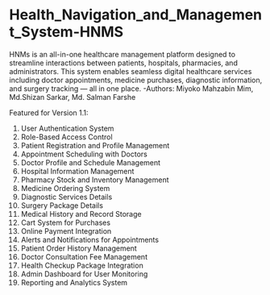# Health_Navigation_and_Management_System-HNMS
HNMs is an all-in-one healthcare management platform designed to streamline interactions between patients, hospitals, pharmacies, and administrators. This system enables seamless digital healthcare services including doctor appointments, medicine purchases, diagnostic information, and surgery tracking — all in one place.
-Authors: Miyoko Mahzabin Mim, Md.Shizan Sarkar, Md. Salman Farshe

Featured for Version 1.1:
1. User Authentication System
2. Role-Based Access Control
3. Patient Registration and Profile Management
4. Appointment Scheduling with Doctors
5. Doctor Profile and Schedule Management
6. Hospital Information Management
7. Pharmacy Stock and Inventory Management
8. Medicine Ordering System
9. Diagnostic Services Details
10. Surgery Package Details
11. Medical History and Record Storage
12. Cart System for Purchases
13. Online Payment Integration
14. Alerts and Notifications for Appointments
15. Patient Order History Management
16. Doctor Consultation Fee Management
17. Health Checkup Package Integration
18. Admin Dashboard for User Monitoring
19. Reporting and Analytics System
